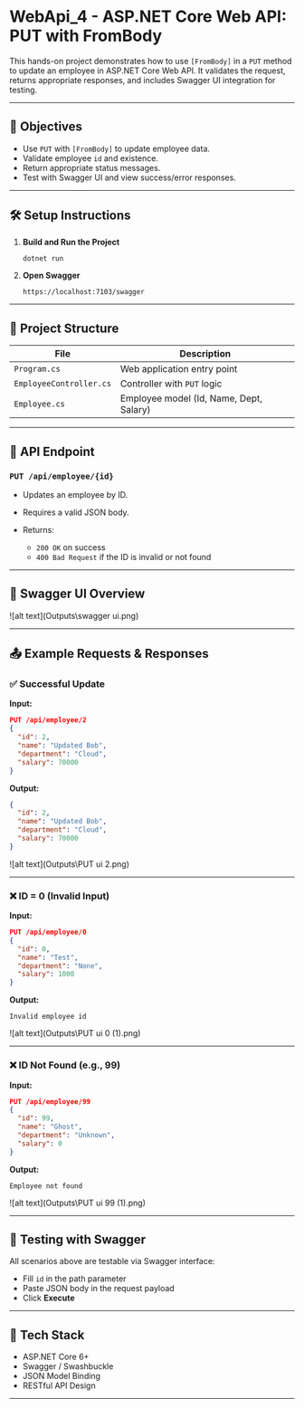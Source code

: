 
# WebApi_4 - ASP.NET Core Web API: PUT with FromBody

This hands-on project demonstrates how to use `[FromBody]` in a `PUT` method to update an employee in ASP.NET Core Web API. It validates the request, returns appropriate responses, and includes Swagger UI integration for testing.

---

## 🎯 Objectives

- Use `PUT` with `[FromBody]` to update employee data.
- Validate employee `id` and existence.
- Return appropriate status messages.
- Test with Swagger UI and view success/error responses.

---

## 🛠️ Setup Instructions

1. **Build and Run the Project**
   ```bash
   dotnet run
   ````

2. **Open Swagger**

   ```
   https://localhost:7103/swagger
   ```

---

## 🧱 Project Structure

| File                    | Description                             |
| ----------------------- | --------------------------------------- |
| `Program.cs`            | Web application entry point             |
| `EmployeeController.cs` | Controller with `PUT` logic             |
| `Employee.cs`           | Employee model (Id, Name, Dept, Salary) |

---

## 🔧 API Endpoint

### `PUT /api/employee/{id}`

* Updates an employee by ID.
* Requires a valid JSON body.
* Returns:

  * `200 OK` on success
  * `400 Bad Request` if the ID is invalid or not found

---

## 📘 Swagger UI Overview

![alt text](Outputs\swagger ui.png)

---

## 📤 Example Requests & Responses

### ✅ Successful Update

**Input:**

```json
PUT /api/employee/2
{
  "id": 2,
  "name": "Updated Bob",
  "department": "Cloud",
  "salary": 70000
}
```

**Output:**

```json
{
  "id": 2,
  "name": "Updated Bob",
  "department": "Cloud",
  "salary": 70000
}
```

![alt text](Outputs\PUT ui 2.png)

---

### ❌ ID = 0 (Invalid Input)

**Input:**

```json
PUT /api/employee/0
{
  "id": 0,
  "name": "Test",
  "department": "None",
  "salary": 1000
}
```

**Output:**

```
Invalid employee id
```

![alt text](Outputs\PUT ui 0 (1).png)

---

### ❌ ID Not Found (e.g., 99)

**Input:**

```json
PUT /api/employee/99
{
  "id": 99,
  "name": "Ghost",
  "department": "Unknown",
  "salary": 0
}
```

**Output:**

```
Employee not found
```

![alt text](Outputs\PUT ui 99 (1).png)

---

## 🧪 Testing with Swagger

All scenarios above are testable via Swagger interface:

* Fill `id` in the path parameter
* Paste JSON body in the request payload
* Click **Execute**

---

## 🧩 Tech Stack

* ASP.NET Core 6+
* Swagger / Swashbuckle
* JSON Model Binding
* RESTful API Design

---

